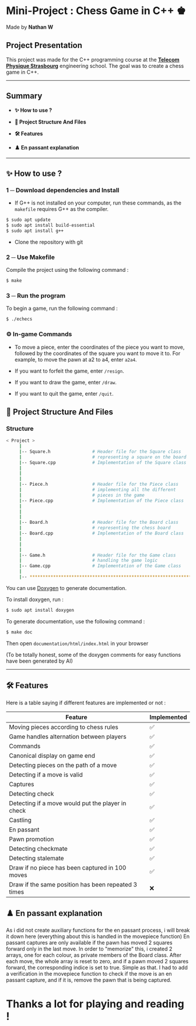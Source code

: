 # Mini-Project : Chess Game in C++ ♚

Made by **Nathan W**

## Project Presentation

This project was made for the C++ programming course at the [**Telecom Physique Strasbourg**](https://www.telecom-physique.fr/) engineering school. The goal was to create a chess game in C++.

---

## Summary

- **✨ How to use ?**

- **🌳 Project Structure And Files**

- **🛠️ Features**

- **♟️ En passant explanation**

---

## ✨ How to use ?

### 1 ─ Download dependencies and Install

- If G++ is not installed on your computer, run these commands, as the `makefile` requires G++ as the compiler.

```bash
$ sudo apt update
$ sudo apt install build-essential
$ sudo apt install g++
```

- Clone the repository with git

### 2 ─ Use Makefile

Compile the project using the following command :

```bash
$ make
```

### 3 ─ Run the program
To begin a game, run the following command :
```bash
$ ./echecs
```

### ⚙️ In-game Commands

- To move a piece, enter the coordinates of the piece you want to move, followed by the coordinates of the square you want to move it to. For example, to move the pawn at a2 to a4, enter `a2a4`.

- If you want to forfeit the game, enter `/resign`.

- If you want to draw the game, enter `/draw`.

- If you want to quit the game, enter `/quit`.

## 🌳 Project Structure And Files

### Structure

```bash
< Project >
     | 
     |-- Square.h                # Header file for the Square class 
     |                           # representing a square on the board
     |-- Square.cpp              # Implementation of the Square class     
     | 
     |
     |
     |-- Piece.h                 # Header file for the Piece class
     |                           # implementing all the different
     |                           # pieces in the game
     |-- Piece.cpp               # Implementation of the Piece class
     |
     |
     |
     |-- Board.h                 # Header file for the Board class 
     |                           # representing the chess board
     |-- Board.cpp               # Implementation of the Board class
     | 
     |
     |
     |-- Game.h                  # Header file for the Game class
     |                           # handling the game logic
     |-- Game.cpp                # Implementation of the Game class  
     |                        
     |-- ************************************************************************
```

You can use [Doxygen](https://www.doxygen.nl/) to generate documentation.

To install doxygen, run :
```bash
$ sudo apt install doxygen
```

To generate documentation, use the following command :

```bash
$ make doc
```

Then open `documentation/html/index.html` in your browser

(To be totally honest, some of the doxygen comments for easy functions have been generated by AI)

---

## 🛠️ Features

Here is a table saying if different features are implemented or not :

| Feature | Implemented |
| --- | --- |
| Moving pieces according to chess rules | ✅ |
| Game handles alternation between players | ✅ |
| Commands | ✅ |
| Canonical display on game end | ✅ |
| Detecting pieces on the path of a move | ✅ |
| Detecting if a move is valid | ✅ |
| Captures | ✅ |
| Detecting check | ✅ |
| Detecting if a move would put the player in check | ✅ |
| Castling | ✅ |
| En passant | ✅ |
| Pawn promotion | ✅ |
| Detecting checkmate | ✅ |
| Detecting stalemate | ✅ |
| Draw if no piece has been captured in 100 moves | ✅ |
| Draw if the same position has been repeated 3 times | ❌️ |

## ♟️ En passant explanation

As i did not create auxiliary functions for the en passant process, i will break it down here (everything about this is handled in the movepiece function)
En passant captures are only available if the pawn has moved 2 squares forward only in the last move.
In order to "memorize" this, i created 2 arrays, one for each colour, as private members of the Board class.
After each move, the whole array is reset to zero, and if a pawn moved 2 squares forward, the corresponding indice is set to true.
Simple as that.
I had to add a verification in the movepiece function to check if the move is an en passant capture, and if it is, remove the pawn that is being captured.

# Thanks a lot for playing and reading !


